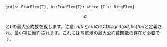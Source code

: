 ```
gcd(a::FracElem{T}, b::FracElem{T}) where {T <: RingElem}
```

$$
a
$$

と$b$の最大公約数を返します。注意: $a/b$と$c/d$のGCDはgcd$(ad, bc)/bd$と定義され、最小項に簡約されます。これには基底環の最大公約数関数の存在が必要です。

